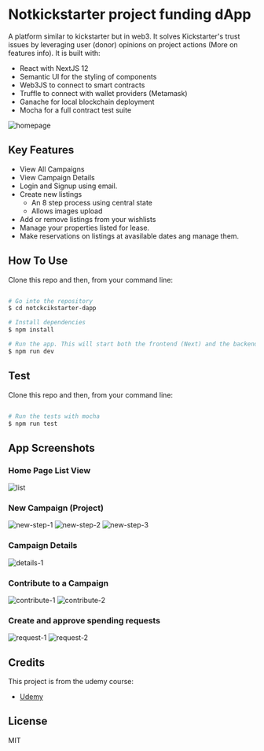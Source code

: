 
# Notkickstarter project funding dApp

A platform similar to kickstarter but in web3. It solves Kickstarter's trust issues by leveraging user (donor) opinions on project actions (More on features info).
It is built with:
* React with NextJS 12
* Semantic UI for the styling of components
* Web3JS to connect to smart contracts 
* Truffle to connect with wallet providers (Metamask)
* Ganache for local blockchain deployment
* Mocha for a full contract test suite

![homepage](/public/assets/home.png)

## Key Features

* View All Campaigns
* View Campaign Details
* Login and Signup using email.
* Create new listings
  - An 8 step process using central state
  - Allows images upload
* Add or remove listings from your wishlists
* Manage your properties listed for lease.
* Make reservations on listings at avasilable dates ang manage them. 

## How To Use

Clone this repo and then, from your command line:

```bash

# Go into the repository
$ cd notckcikstarter-dapp

# Install dependencies
$ npm install

# Run the app. This will start both the frontend (Next) and the backend (Nest).
$ npm run dev
```

## Test

Clone this repo and then, from your command line:

```bash

# Run the tests with mocha
$ npm run test
```

## App Screenshots

### Home Page List View

![list](/public/assets/home.png)


### New Campaign (Project)

![new-step-1](/public/assets/new.png)
![new-step-2](/public/assets/new-2.png)
![new-step-3](/public/assets/new-3.png)

### Campaign Details

![details-1](/public/assets/details.png)

### Contribute to a Campaign

![contribute-1](/public/assets/contribute-1.png)
![contribute-2](/public/assets/contribute-2.png)

### Create and approve spending requests

![request-1](/public/assets/request-1.png)
![request-2](/public/assets/request-2.png)

## Credits

This project is from the udemy course:

- [Udemy](https://www.udemy.com/course/ethereum-and-solidity-the-complete-developers-guide/)

## License

MIT